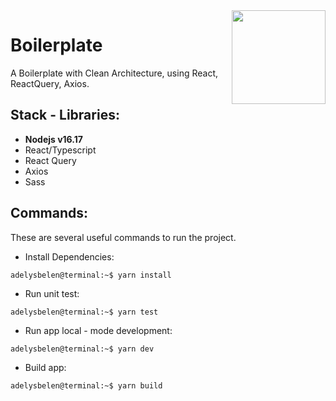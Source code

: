 <img src="https://upload.wikimedia.org/wikipedia/commons/thumb/4/47/React.svg/1200px-React.svg.png?raw=true" width="150px" align="right" />

# Boilerplate
A Boilerplate with Clean Architecture, using React, ReactQuery, Axios. 

## **Stack - Libraries**:
- **Nodejs v16.17**
- React/Typescript
- React Query
- Axios
- Sass

## **Commands**:
These are several useful commands to run the project.

- Install Dependencies:
```console
adelysbelen@terminal:~$ yarn install
```

- Run unit test:
```console
adelysbelen@terminal:~$ yarn test
```

- Run app local - mode development:
```console
adelysbelen@terminal:~$ yarn dev
```

- Build app:
```console
adelysbelen@terminal:~$ yarn build
```
